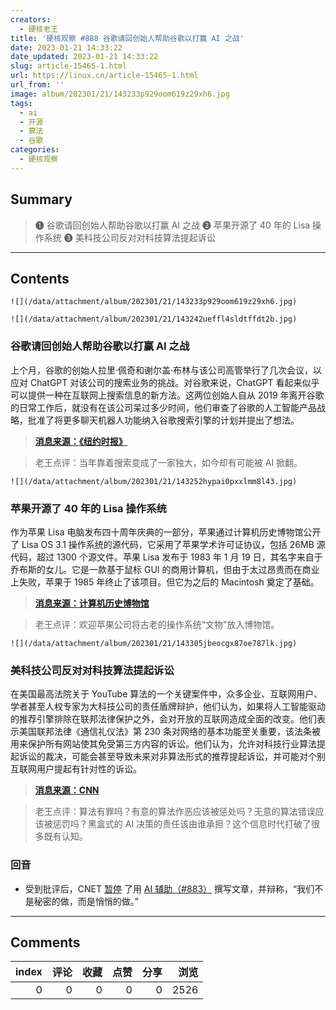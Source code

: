 ```yaml
---
creators:
  - 硬核老王
title: '硬核观察 #888 谷歌请回创始人帮助谷歌以打赢 AI 之战'
date: 2023-01-21 14:33:22
date_updated: 2023-01-21 14:33:22
slug: article-15465-1.html
url: https://linux.cn/article-15465-1.html
url_from: ''
image: album/202301/21/143233p929oom619z29xh6.jpg
tags:
  - ai
  - 开源
  - 算法
  - 谷歌
categories:
  - 硬核观察
---
```


## Summary

> ❶ 谷歌请回创始人帮助谷歌以打赢 AI 之战
> ❷ 苹果开源了 40 年的 Lisa 操作系统
> ❸ 美科技公司反对对科技算法提起诉讼

***

<!-- more -->

## Contents

`![](/data/attachment/album/202301/21/143233p929oom619z29xh6.jpg)`

`![](/data/attachment/album/202301/21/143242ueffl4sldtffdt2b.jpg)`

### 谷歌请回创始人帮助谷歌以打赢 AI 之战

上个月，谷歌的创始人拉里·佩奇和谢尔盖·布林与该公司高管举行了几次会议，以应对 ChatGPT 对该公司的搜索业务的挑战。对谷歌来说，ChatGPT 看起来似乎可以提供一种在互联网上搜索信息的新方法。这两位创始人自从 2019 年离开谷歌的日常工作后，就没有在该公司呆过多少时间，他们审查了谷歌的人工智能产品战略，批准了将更多聊天机器人功能纳入谷歌搜索引擎的计划并提出了想法。

> 
> **[消息来源：《纽约时报》](https://www.nytimes.com/2023/01/20/technology/google-chatgpt-artificial-intelligence.html)**
> 
> 
> 

> 
> 老王点评：当年靠着搜索变成了一家独大，如今却有可能被 AI 掀翻。
> 
> 
> 

`![](/data/attachment/album/202301/21/143252hypai0pxxlmm8l43.jpg)`

### 苹果开源了 40 年的 Lisa 操作系统

作为苹果 Lisa 电脑发布四十周年庆典的一部分，苹果通过计算机历史博物馆公开了 Lisa OS 3.1 操作系统的源代码，它采用了苹果学术许可证协议，包括 26MB 源代码，超过 1300 个源文件。苹果 Lisa 发布于 1983 年 1 月 19 日，其名字来自于乔布斯的女儿。它是一款基于鼠标 GUI 的商用计算机，但由于太过昂贵而在商业上失败，苹果于 1985 年终止了该项目。但它为之后的 Macintosh 奠定了基础。

> 
> **[消息来源：计算机历史博物馆](https://computerhistory.org/press-releases/chm-makes-apple-lisa-source-code-available-to-the-public-as-a-part-of-its-art-of-code-series/)**
> 
> 
> 

> 
> 老王点评：欢迎苹果公司将古老的操作系统“文物”放入博物馆。
> 
> 
> 

`![](/data/attachment/album/202301/21/143305jbeocgx87oe787lk.jpg)`

### 美科技公司反对对科技算法提起诉讼

在美国最高法院关于 YouTube 算法的一个关键案件中，众多企业、互联网用户、学者甚至人权专家为大科技公司的责任盾牌辩护，他们认为，如果将人工智能驱动的推荐引擎排除在联邦法律保护之外，会对开放的互联网造成全面的改变。他们表示美国联邦法律《通信礼仪法》第 230 条对网络的基本功能至关重要，该法条被用来保护所有网站使其免受第三方内容的诉讼。他们认为，允许对科技行业算法提起诉讼的裁决，可能会甚至导致未来对非算法形式的推荐提起诉讼，并可能对个别互联网用户提起有针对性的诉讼。

> 
> **[消息来源：CNN](https://edition.cnn.com/2023/01/20/tech/meta-microsoft-google-supreme-court-tech-algorithms/)**
> 
> 
> 

> 
> 老王点评：算法有罪吗？有意的算法作恶应该被惩处吗？无意的算法错误应该被惩罚吗？黑盒式的 AI 决策的责任该由谁承担？这个信息时代打破了很多既有认知。
> 
> 
> 

 

### 回音

* 受到批评后，CNET [暂停](https://www.theverge.com/2023/1/20/23564311/cnet-pausing-ai-articles-bot-red-ventures) 了用 [AI 辅助（#883）](https://linux.cn/article-15451-1.html) 撰写文章，并辩称，“我们不是秘密的做，而是悄悄的做。”

***

## Comments


|   index |   评论 |   收藏 |   点赞 |   分享 |   浏览 |
|--------:|-------:|-------:|-------:|-------:|-------:|
|       0 |      0 |      0 |      0 |      0 |   2526 |
